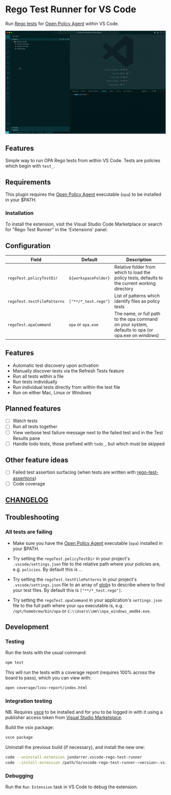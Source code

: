 # Rego Test Runner for VS Code

Run [Rego tests](https://www.openpolicyagent.org/docs/latest/policy-testing/) for [Open Policy Agent](https://www.openpolicyagent.org) within VS Code.

![Exension Demo](https://raw.githubusercontent.com/jondarrer/vscode-rego-test-runner/main/extension-demo.gif)

## Features

Simple way to run OPA Rego tests from within VS Code. Tests are policies which begin with `test_`.

## Requirements

This plugin requires the [Open Policy Agent](https://github.com/open-policy-agent/opa) executable (`opa`) to be installed in your $PATH.

### Installation

To install the extension, visit the Visual Studio Code Marketplace or search for "Rego Test Runner" in the 'Extensions' panel.

## Configuration

| Field                       | Default              | Description                                                                                    |
| --------------------------- | -------------------- | ---------------------------------------------------------------------------------------------- |
| `regoTest.policyTestDir`    | `${workspaceFolder}` | Relative folder from which to load the policy tests, defaults to the current working directory |
| `regoTest.testFilePatterns` | `["**/*_test.rego"]` | List of patterns which identify files as policy tests                                          |
| `regoTest.opaCommand`       | `opa` or `opa.exe`   | The name, or full path to the opa command on your system, defaults to opa (or opa.exe on windows)                                          |

## Features

- Automatic test discovery upon activation
- Manually discover tests via the Refresh Tests feature
- Run all tests within a file
- Run tests individually
- Run individual tests directly from within the test file
- Run on either Mac, Linux or Windows

## Planned features

- [ ] Watch tests
- [ ] Run all tests together
- [ ] View verbose test failure message next to the failed test and in the Test Results pane
- [ ] Handle todo tests, those prefixed with `todo_`, but which must be skipped

## Other feature ideas

- [ ] Failed test assertion surfacing (when tests are written with [rego-test-assertions](https://github.com/anderseknert/rego-test-assertions))
- [ ] Code coverage

## [CHANGELOG](./CHANGELOG.md)

## Troubleshooting

### All tests are failing

- Make sure you have the [Open Policy Agent](https://github.com/open-policy-agent/opa) executable (`opa`) installed in your $PATH.

- Try setting the `regoTest.policyTestDir` in your project's `.vscode/settings.json` file to the relative path where your policies are, e.g. `policies`. By default this is `.`.

- Try setting the `regoTest.testFilePatterns` in your project's `.vscode/settings.json` file to an array of [glob](https://en.wikipedia.org/wiki/Glob_(programming))s to describe where to find your test files. By default this is `["**/*_test.rego"]`.

- Try setting the `regoTest.opaCommand` in your application's `settings.json` file to the full path where your `opa` executable is, e.g. `/opt/homebrew/bin/opa` or `C:\\Users\\me\\opa_windows_amd64.exe`.

## Development

### Testing

Run the tests with the usual command:

```sh
npm test
```

This will run the tests with a coverage report (requires 100% across the board to pass), which you can view with:

```sh
open coverage/lcov-report/index.html
```

### Integration testing

NB. Requires [vsce](https://code.visualstudio.com/api/working-with-extensions/publishing-extension) to be installed and for you to be logged in with it using a publisher access token from [Visual Studio Marketplace](https://marketplace.visualstudio.com/).

Build the vsix package:

```sh
vsce package
```

Uninstall the previous build (if necessary), and install the new one:

```sh
code --uninstall-extension jondarrer.vscode-rego-test-runner
code --install-extension /path/to/vscode-rego-test-runner-<version>.vsix
```

### Debugging

Run the `Run Extension` task in VS Code to debug the extension.
